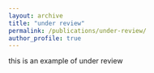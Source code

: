 ```yaml
---
layout: archive
title: "under review"
permalink: /publications/under-review/
author_profile: true
---
```


this is an example of under review